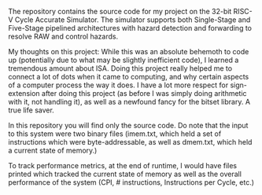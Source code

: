 The repository contains the source code for my project on the 32-bit RISC-V Cycle Accurate Simulator. The simulator supports both Single-Stage and Five-Stage pipelined architectures with hazard detection and forwarding to resolve RAW and control hazards.

My thoughts on this project: While this was an absolute behemoth to code up (potentially due to what may be slightly inefficient code), I learned a tremendous amount about ISA. Doing this project really helped me to connect a lot of dots when it came to computing, and why certain aspects of a computer process the way it does. I have a lot more respect for sign-extension after doing this project (as before I was simply doing arithmetic with it, not handling it), as well as a newfound fancy for the bitset library. A true life saver.

In this repository you will find only the source code. Do note that the input to this system were two binary files (imem.txt, which held a set of instructions which were byte-addressable, as well as dmem.txt, which held a current state of memory.) 

To track performance metrics, at the end of runtime, I would have files printed which tracked the current state of memory as well as the overall performance of the system (CPI, # instructions, Instructions per Cycle, etc.)

